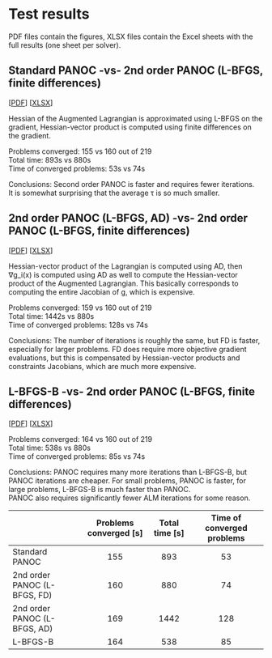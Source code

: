 # Test results

PDF files contain the figures, XLSX files contain the Excel sheets with the full
results (one sheet per solver).

## Standard PANOC -vs- 2nd order PANOC (L-BFGS, finite differences)

[[PDF](panoc-lbfgs-23-4-ls-margin-vs-panoc-2nd-lbfgs-23-4-fd5.pdf)] 
[[XLSX](panoc-lbfgs-23-4-ls-margin-vs-panoc-2nd-lbfgs-23-4-fd5.xlsx)]

Hessian of the Augmented Lagrangian is approximated using L-BFGS on the gradient,
Hessian-vector product is computed using finite differences on the gradient.

Problems converged: 155 vs 160 out of 219  
Total time: 893s vs 880s  
Time of converged problems: 53s vs 74s

Conclusions: Second order PANOC is faster and requires fewer iterations.  
It is somewhat surprising that the average τ is so much smaller.

## 2nd order PANOC (L-BFGS, AD) -vs- 2nd order PANOC (L-BFGS, finite differences)

[[PDF](panoc-2nd-lbfgs-23-4-aug-hess-vs-panoc-2nd-lbfgs-23-4-fd5.pdf)] 
[[XLSX](panoc-2nd-lbfgs-23-4-aug-hess-vs-panoc-2nd-lbfgs-23-4-fd5.pdf)]

Hessian-vector product of the Lagrangian is computed using AD, then ∇g_i(x) is
computed using AD as well to compute the Hessian-vector product of the Augmented
Lagrangian. This basically corresponds to computing the entire Jacobian of g, 
which is expensive.

Problems converged: 159 vs 160 out of 219  
Total time: 1442s vs 880s  
Time of converged problems: 128s vs 74s

Conclusions: The number of iterations is roughly the same, but FD is faster, 
especially for larger problems. FD does require more objective gradient
evaluations, but this is compensated by Hessian-vector products and constraints
Jacobians, which are much more expensive.

## L-BFGS-B -vs- 2nd order PANOC (L-BFGS, finite differences)

[[PDF](lbfgsbpp-23-4-vs-panoc-2nd-lbfgs-23-4-fd5.pdf)] 
[[XLSX](lbfgsbpp-23-4-vs-panoc-2nd-lbfgs-23-4-fd5.pdf)]

Problems converged: 164 vs 160 out of 219  
Total time: 538s vs 880s  
Time of converged problems: 85s vs 74s

Conclusions: PANOC requires many more iterations than L-BFGS-B, but PANOC
iterations are cheaper. For small problems, PANOC is faster, for large problems,
L-BFGS-B is much faster than PANOC.  
PANOC also requires significantly fewer ALM iterations for some reason.

|     | Problems converged [s] | Total time [s] | Time of converged problems |
|:----|:------------------:|:----------:|:--------------------------:|
| Standard PANOC | 155 | 893 | 53 |
| 2nd order PANOC (L-BFGS, FD) | 160 | 880 | 74 |
| 2nd order PANOC (L-BFGS, AD) | 169 | 1442 | 128 |
| L-BFGS-B | 164 | 538 | 85 |